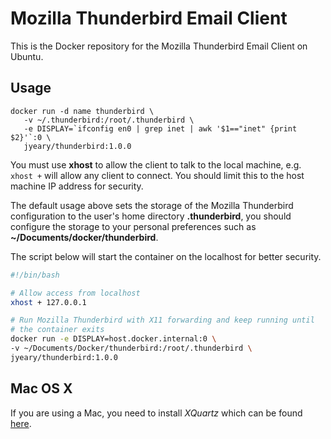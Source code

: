 # Mozilla Thunderbird Email Client

This is the Docker repository for the Mozilla Thunderbird Email Client on Ubuntu.

## Usage

```
docker run -d name thunderbird \
   -v ~/.thunderbird:/root/.thunderbird \
   -e DISPLAY=`ifconfig en0 | grep inet | awk '$1=="inet" {print $2}'`:0 \
   jyeary/thunderbird:1.0.0
```

You must use **xhost** to allow the client to talk to the local machine, e.g. ```xhost +``` will allow any client to connect. You should limit this to the host machine IP address for security.

The default usage above sets the storage of the Mozilla Thunderbird configuration to the user's home directory **.thunderbird**, you should configure the storage to your personal preferences such as **~/Documents/docker/thunderbird**.

The script below will start the container on the localhost for better security.

```bash
#!/bin/bash

# Allow access from localhost
xhost + 127.0.0.1

# Run Mozilla Thunderbird with X11 forwarding and keep running until
# the container exits
docker run -e DISPLAY=host.docker.internal:0 \
-v ~/Documents/Docker/thunderbird:/root/.thunderbird \
jyeary/thunderbird:1.0.0
```

## Mac OS X

If you are using a Mac, you need to install *XQuartz* which can be found [here](https://www.xquartz.org/).
